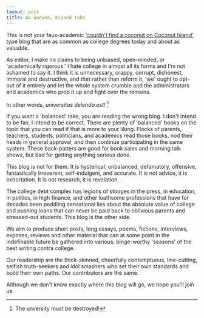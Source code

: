 ```yaml
---
layout: post
title: An uneven, biased take
---
```


This is not your faux-academic ['couldn't find a coconut on Coconut Island'](https://medium.com/incerto/the-intellectual-yet-idiot-13211e2d0577) type blog that are as common as college degrees today and about as valuable. 

As editor, I make no claims to being unbiased, open-minded, or 'academically rigorous.' I hate college in almost all its forms and I'm not ashamed to say it. I think it is unnecessary, crappy, corrupt, dishonest, immoral and destructive, and that rather than reform it, 'we' ought to opt-out of it entirely and let the whole system crumble and the administrators and academics who prop it up and fight over the remains.

In other words, *universitas delenda est!* [^1]

If you want a 'balanced' take, you are reading the wrong blog. I don't intend to be fair, I intend to be correct. There are plenty of 'balanced' books on the topic that you can read if that is more to your liking. Flocks of parents, teachers, students, politicians, and academics read those books, nod their heads in general approval, and then continue participating in the same system. These back-patters are good for book sales and morning talk shows, but bad for getting anything serious done.

This blog is not for them. It is hysterical, unbalanced, defamatory, offensive, fantastically irreverent, self-indulgent, and accurate. It is not advice, it is exhortation. It is not research, it is revelation. 

The college debt complex has legions of stooges in the press, in education, in politics, in high finance, and other loathsome professions that have for decades been peddling sensational lies about the absolute value of college and pushing loans that can never be paid back to oblivious parents and stressed-out students. This blog is the other side.

We aim to produce short posts, long essays, poems, fictions, interviews, exposes, reviews and other material that can at some point in the indefinable future be gathered into various, binge-worthy 'seasons' of the best writing contra college.

Our readership are the thick-skinned, cheerfully contemptuous, line-cutting, selfish truth-seekers and idol smashers who set their own standards and build their own paths. Our contributors are the same.

Although we don't know exactly where this blog will go, we hope you'll join us.

[^1]: The unversity must be destroyed!
